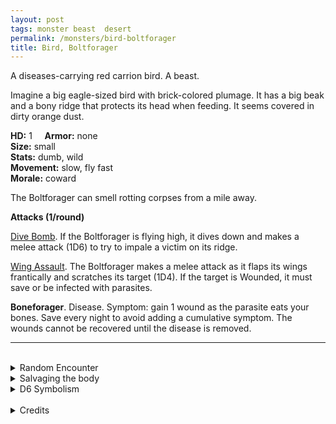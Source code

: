 ```yaml
---
layout: post
tags: monster beast  desert
permalink: /monsters/bird-boltforager
title: Bird, Boltforager
---
```


A diseases-carrying red carrion bird. A beast.

Imagine a big eagle-sized bird with brick-colored plumage. It has a big beak and a bony ridge that protects its head when feeding. It seems covered in dirty orange dust.

**HD:** 1  &nbsp; &nbsp;  **Armor:** none <br>
**Size:** small <br>
**Stats:** dumb, wild <br>
**Movement:** slow, fly fast <br>
**Morale:** coward <br>

The Boltforager can smell rotting corpses from a mile away.

**Attacks (1/round)**

<ins>Dive Bomb</ins>. If the Boltforager is flying high, it dives down and makes a melee attack (1D6) to try to impale a victim on its ridge.

<ins>Wing Assault</ins>. The Boltforager makes a melee attack as it flaps its wings frantically and scratches its target (1D4). If the target is Wounded, it must save or be infected with parasites.

<span class="alchemy">**Boneforager**. Disease. Symptom: gain 1 wound as the parasite eats your bones. Save every night to avoid adding a cumulative symptom. The wounds cannot be recovered until the disease is removed.</span>
<br>

---

<br> 

<details markdown="1">
<summary>Random Encounter</summary>

1. **Monster:** 2D6 boltforagers.
1. **Lair:** Worm-infested nests full of rotting bones and eggshells. <br>	&nbsp; OR <br>	**Omen:** A deep, parrot-like scream.
1. **Spoor:** A bloated, gassy carcass. Obliviously infected.
1. **Tracks:** The caracteristic scream of the boltforager. At dawn or dusk.
1. **Trace:** Strange orange worms infesting a vermin's dead body.
1. **Trace:** Very loud bird screams at dawn and dusk.
</details>

<details markdown="1">
<summary>Salvaging the body</summary>

The boltforager's beak and bony ridge make a solid, easy to carve material. The dust covering it is full of worm eggs and can be of interest to those interested in biological warfare. Its meat is edible, but must be thoroughly cleansed of the parasites.
</details>

<details markdown="1">
<summary>D6 Symbolism</summary>
In local cultures the boltforager is a symbol of ...

1. Diseases
1. Sunset
1. Morning
1. Death
1. Digestion
1. Sacred 
</details>

<br>

<details markdown="1">
<summary>Credits</summary>
Boltforagers are a creation of [Jacob Hurst, Evan Peterson, and Donnie Garcia](https://shop.swordfishislands.com/) found in [Hot Springs Island](https://shop.swordfishislands.com/the-dark-of-hot-springs-island/). The creatures are not statted in the book, so I made my own version. — SaltyGoo
</details>
